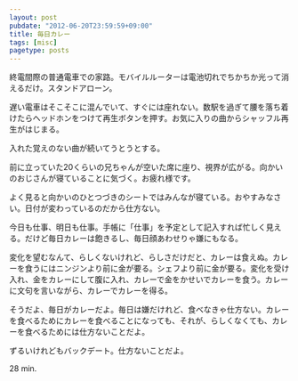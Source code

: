```yaml
---
layout: post
pubdate: "2012-06-20T23:59:59+09:00"
title: 毎日カレー
tags: [misc]
pagetype: posts
---
```

終電間際の普通電車での家路。モバイルルーターは電池切れでちかちか光って消えるだけ。スタンドアローン。

遅い電車はそこそこに混んでいて、すぐには座れない。数駅を過ぎて腰を落ち着けたらヘッドホンをつけて再生ボタンを押す。お気に入りの曲からシャッフル再生がはじまる。

入れた覚えのない曲が続いてうとうとする。

前に立っていた20くらいの兄ちゃんが空いた席に座り、視界が広がる。向かいのおじさんが寝ていることに気づく。お疲れ様です。

よく見ると向かいのひとつづきのシートではみんなが寝ている。おやすみなさい。日付が変わっているのだから仕方ない。

今日も仕事、明日も仕事。手帳に「仕事」を予定として記入すれば忙しく見える。だけど毎日カレーは飽きるし、毎日顔あわせりゃ嫌にもなる。

変化を望むなんて、らしくないけれど、らしさだけだと、カレーは食えぬ。カレーを食うにはニンジンより前に金が要る。シェフより前に金が要る。変化を受け入れ、金をカレーにして腹に入れ、カレーで金をかせいでカレーを食う。カレーに文句を言いながら、カレーでカレーを得る。

そうだよ、毎日がカレーだよ。毎日は嫌だけれど、食べなきゃ仕方ない。カレーを食べるためにカレーを食べることになっても、それが、らしくなくても、カレーを食べるためには仕方ないことだよ。

ずるいけれどもバックデート。仕方ないことだよ。

28 min.
